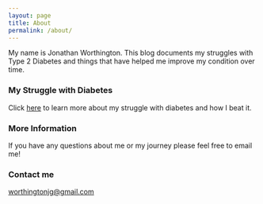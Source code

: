 ```yaml
---
layout: page
title: About
permalink: /about/
---
```


My name is Jonathan Worthington.  This blog documents my struggles with Type 2 Diabetes and 
things that have helped me improve my condition over time.

### My Struggle with Diabetes

Click <a href="{{ site.baseurl }}/">here</a> to learn more about my struggle with diabetes and how I beat it. 

### More Information

If you have any questions about me or my journey please feel free to email me!

### Contact me

[worthingtonjg@gmail.com](mailto:worthingtonjg@gmail.com)